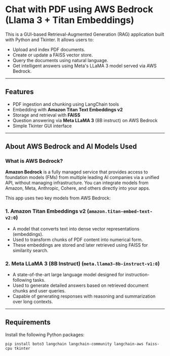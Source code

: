 # Chat with PDF using AWS Bedrock (Llama 3 + Titan Embeddings)

This is a GUI-based Retrieval-Augmented Generation (RAG) application built with Python and Tkinter. It allows users to:

- Upload and index PDF documents.
- Create or update a FAISS vector store.
- Query the documents using natural language.
- Get intelligent answers using Meta's LLaMA 3 model served via AWS Bedrock.

---

## Features

- PDF ingestion and chunking using LangChain tools  
- Embedding with **Amazon Titan Text Embeddings v2**  
- Storage and retrieval with **FAISS**  
- Question answering via **Meta LLaMA 3** (8B instruct) on AWS Bedrock  
- Simple Tkinter GUI interface  

---

## About AWS Bedrock and AI Models Used

### What is AWS Bedrock?

**Amazon Bedrock** is a fully managed service that provides access to foundation models (FMs) from multiple leading AI companies via a unified API, without managing infrastructure. You can integrate models from Amazon, Meta, Anthropic, Cohere, and others directly into your apps.

This app uses two key models from AWS Bedrock:

### 1. Amazon Titan Embeddings v2 (`amazon.titan-embed-text-v2:0`)

- A model that converts text into dense vector representations (embeddings).
- Used to transform chunks of PDF content into numerical form.
- These embeddings are stored and later retrieved using FAISS for similarity search.

### 2. Meta LLaMA 3 (8B Instruct) (`meta.llama3-8b-instruct-v1:0`)

- A state-of-the-art large language model designed for instruction-following tasks.
- Used to generate detailed answers based on retrieved document chunks and user queries.
- Capable of generating responses with reasoning and summarization over long contexts.

---

## Requirements

Install the following Python packages:

```
pip install boto3 langchain langchain-community langchain-aws faiss-cpu tkinter
```
